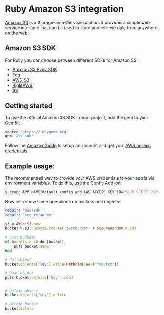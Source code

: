# Ruby Amazon S3 integration

[Amazon S3](http://aws.amazon.com/s3/) is a Storage-as-a-Service solution. It provides a simple web service interface that can be used to store and retrieve data from anywhere on the web.


## Amazon S3 SDK

For Ruby you can choose between different SDKs for Amazon S3:
* [Amazon S3 Ruby SDK]
* [Fog]
* [AWS-S3]
* [RightAWS]
* [S3]


## Getting started

To use the official Amazon S3 SDK in your project, add the gem to your [Gemfile].

~~~ruby
source 'https://rubygems.org'
gem 'aws-sdk'
~~~

Follow the [Amazon Guide](http://docs.aws.amazon.com/AWSSdkDocsJava/latest/DeveloperGuide/java-dg-setup.html) to setup an account and get your [AWS access credentials](http://aws.amazon.com/security-credentials).

## Example usage:

The recommended way to provide your AWS credentials to your app is via environment variables. To do this, use the [Config Add-on](https://next.dotcloud.com/dev-center/add-on-documentation/custom-config):

~~~bash
$ dcapp APP_NAME/default config.add AWS_ACCESS_KEY_ID=[YOUR_SECRET_KEY] AWS_SECRET_ACCESS_KEY=[YOUR_ACCESS_KEY] AWS_REGION='eu-west-1'
~~~

Now let's show some operations on buckets and objects:

~~~ruby
require 'aws-sdk'
require 'securerandom'

s3 = AWS::S3.new
bucket = s3.buckets.create('testbucket' + SecureRandom.uuid)

# List buckets
s3.buckets.each do |bucket|
    puts bucket.name
end

# Put object
bucket.objects['key'].write(Pathname.new('tmp.txt'))

# Read object
puts bucket.objects['key'].read


# Delete object
bucket.objects['key'].delete

# Delete bucket
bucket.delete
~~~


[Amazon S3 Ruby SDK]: https://aws.amazon.com/sdkforruby/
[Fog]: https://github.com/fog/fog
[AWS-S3]: https://rubygems.org/gems/aws-s3
[RightAWS]: https://rubygems.org/gems/right_aws
[S3]: https://github.com/qoobaa/s3
[Gemfile]: http://bundler.io/v1.3/gemfile.html
